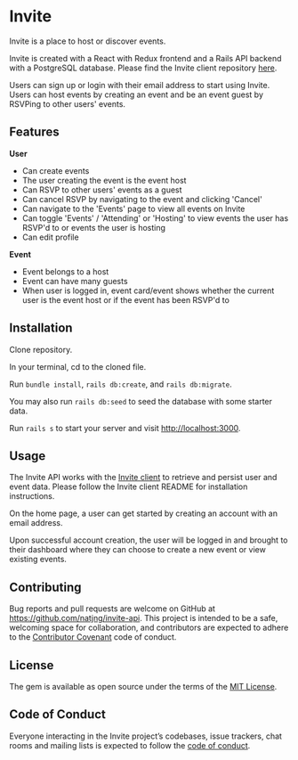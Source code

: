 # Invite

Invite is a place to host or discover events. 

Invite is created with a React with Redux frontend and a Rails API backend with a PostgreSQL database. Please find the Invite client repository [here](https://github.com/natjng/invite-client).

Users can sign up or login with their email address to start using Invite. Users can host events by creating an event and be an event guest by RSVPing to other users' events.

## Features

**User**
- Can create events
- The user creating the event is the event host
- Can RSVP to other users' events as a guest
- Can cancel RSVP by navigating to the event and clicking 'Cancel'
- Can navigate to the 'Events' page to view all events on Invite
- Can toggle 'Events' / 'Attending' or 'Hosting' to view events the user has RSVP'd to or events the user is hosting
- Can edit profile

**Event**
- Event belongs to a host
- Event can have many guests
- When user is logged in, event card/event shows whether the current user is the event host or if the event has been RSVP'd to

## Installation

Clone repository. 

In your terminal, cd to the cloned file. 

Run `bundle install`, `rails db:create`, and `rails db:migrate`. 

You may also run `rails db:seed` to seed the database with some starter data.

Run `rails s` to start your server and visit [http://localhost:3000](http://localhost:3000).

## Usage

The Invite API works with the [Invite client](https://github.com/natjng/invite-client) to retrieve and persist user and event data. Please follow the Invite client README for installation instructions.

On the home page, a user can get started by creating an account with an email address. 

Upon successful account creation, the user will be logged in and brought to their dashboard where they can choose to create a new event or view existing events. 

## Contributing

Bug reports and pull requests are welcome on GitHub at https://github.com/natjng/invite-api. This project is intended to be a safe, welcoming space for collaboration, and contributors are expected to adhere to the [Contributor Covenant](http://contributor-covenant.org) code of conduct.

## License

The gem is available as open source under the terms of the [MIT License](https://opensource.org/licenses/MIT).

## Code of Conduct

Everyone interacting in the Invite project’s codebases, issue trackers, chat rooms and mailing lists is expected to follow the [code of conduct](https://github.com/natjng/invite-api/blob/master/CODE_OF_CONDUCT.md).
